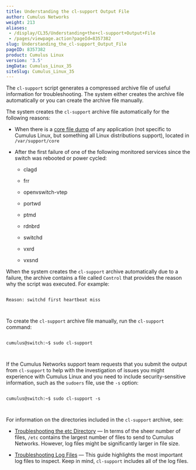 ```yaml
---
title: Understanding the cl-support Output File
author: Cumulus Networks
weight: 213
aliases:
 - /display/CL35/Understanding+the+cl-support+Output+File
 - /pages/viewpage.action?pageId=8357382
slug: Understanding_the_cl-support_Output_File
pageID: 8357382
product: Cumulus Linux
version: '3.5'
imgData: Cumulus_Linux_35
siteSlug: Cumulus_Linux_35
---
```

The `cl-support` script generates a compressed archive file of useful
information for troubleshooting. The system either creates the archive
file automatically or you can create the archive file manually.

The system creates the `cl-support` archive file automatically for the
following reasons:

  - When there is a [core file dump](http://linux.die.net/man/5/core) of
    any application (not specific to Cumulus Linux, but something all
    Linux distributions support), located in `/var/support/core`

  - After the first failure of one of the following monitored services
    since the switch was rebooted or power cycled:
    
      - clagd
    
      - frr
    
      - openvswitch-vtep
    
      - portwd
    
      - ptmd
    
      - rdnbrd
    
      - switchd
    
      - vxrd
    
      - vxsnd

When the system creates the `cl-support` archive automatically due to a
failure, the archive contains a file called `Control` that provides the
reason why the script was executed. For example:

``` 
                   
Reason: switchd first heartbeat miss
   
    
```

To create the `cl-support` archive file manually, run the `cl-support`
command:

``` 
                   
cumulus@switch:~$ sudo cl-support
   
    
```

If the Cumulus Networks support team requests that you submit the output
from `cl-support` to help with the investigation of issues you might
experience with Cumulus Linux and you need to include security-sensitive
information, such as the `sudoers` file, use the `-s` option:

``` 
                   
cumulus@switch:~$ sudo cl-support -s
   
    
```

For information on the directories included in the `cl-support` archive,
see:

  - [Troubleshooting the etc
    Directory](/Troubleshooting_the_etc_Directory.html) — In terms of
    the sheer number of files, `/etc` contains the largest number of
    files to send to Cumulus Networks. However, log files might be
    significantly larger in file size.

  - [Troubleshooting Log Files](/Troubleshooting_Log_Files.html) — This
    guide highlights the most important log files to inspect. Keep in
    mind, `cl-support` includes all of the log files.

<article id="html-search-results" class="ht-content" style="display: none;">

</article>

<footer id="ht-footer">

</footer>
